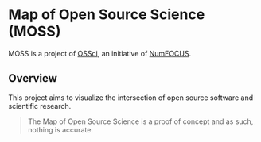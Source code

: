 # Map of Open Source Science (MOSS)
MOSS is a project of [OSSci](https://www.opensource.science/), an initiative of [NumFOCUS](https://numfocus.org/).


## Overview
  This project aims to visualize the intersection of open source software and scientific research.

> The Map of Open Source Science is a proof of concept and as such, nothing is accurate.


